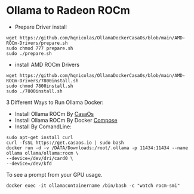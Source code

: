 # Ollama to Radeon ROCm
- Prepare Driver install
```
wget https://github.com/hqnicolas/OllamaDockerCasaOs/blob/main/AMD-ROCm-Drivers/prepare.sh
sudo chmod 777 prepare.sh
sudo ./prepare.sh
```
- install AMD ROCm Drivers
```
wget https://github.com/hqnicolas/OllamaDockerCasaOs/blob/main/AMD-ROCm-Drivers/7800install.sh
sudo chmod 7800install.sh
sudo ./7800install.sh
```
3 Different Ways to Run Ollama Docker:
- Install Ollama ROCm By [CasaOs](https://github.com/hqnicolas/OllamaDockerCasaOs/blob/main/casaos-ollama.yaml)
- Install Ollama ROCm By Docker [Compose](https://github.com/hqnicolas/OllamaDockerCasaOs/blob/main/docker-compose.yml)
- Install By ComandLine:
```
sudo apt-get install curl
curl -fsSL https://get.casaos.io | sudo bash
docker run -d -v /DATA/Downloads:/root/.ollama -p 11434:11434 --name ollama ollama/ollama:rocm \
--device=/dev/dri/card0 \
--device=/dev/kfd
```

To see a prompt from your GPU usage.
```
docker exec -it ollamacontainername /bin/bash -c "watch rocm-smi"
```
